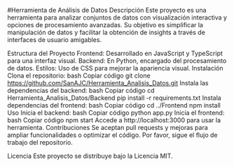 #Herramienta de Análisis de Datos
Descripción
Este proyecto es una herramienta para analizar conjuntos de datos con visualización interactiva y opciones de procesamiento avanzadas. Su objetivo es simplificar la manipulación de datos y facilitar la obtención de insights a través de interfaces de usuario amigables.

Estructura del Proyecto
Frontend: Desarrollado en JavaScript y TypeScript para una interfaz visual.
Backend: En Python, encargado del procesamiento de datos.
Estilos: Uso de CSS para mejorar la apariencia visual.
Instalación
Clona el repositorio:
bash
Copiar código
git clone https://github.com/SanAJC/Herramienta_Analisis_Datos.git
Instala las dependencias del backend:
bash
Copiar código
cd Herramienta_Analisis_Datos/Backend
pip install -r requirements.txt
Instala dependencias del frontend:
bash
Copiar código
cd ../Frontend
npm install
Uso
Inicia el backend:
bash
Copiar código
python app.py
Inicia el frontend:
bash
Copiar código
npm start
Accede a http://localhost:3000 para usar la herramienta.
Contribuciones
Se aceptan pull requests y mejoras para ampliar funcionalidades o optimizar el código. Por favor, sigue el flujo de trabajo del repositorio.

Licencia
Este proyecto se distribuye bajo la Licencia MIT.

